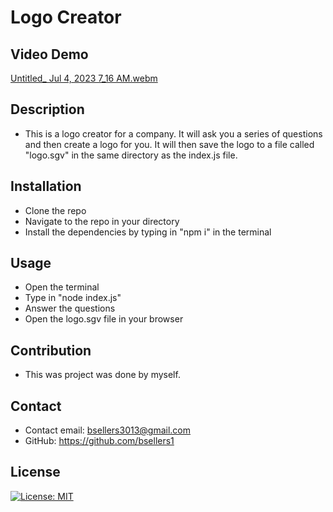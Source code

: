 # Logo Creator

## Video Demo
[Untitled_ Jul 4, 2023 7_16 AM.webm](https://github.com/bsellers1/10-logomaker/assets/132436242/002a577e-ff64-4b02-b288-149cf3aff8af)

## Description
- This is a logo creator for a company. It will ask you a series of questions and then create a logo for you. It will then save the logo to a file called "logo.sgv" in the same directory as the index.js file. 
    
## Installation
- Clone the repo
- Navigate to the repo in your directory
- Install the dependencies by typing in "npm i" in the terminal
    
## Usage
- Open the terminal
- Type in "node index.js"
- Answer the questions
- Open the logo.sgv file in your browser

## Contribution
- This was project was done by myself.
    
## Contact
- Contact email: bsellers3013@gmail.com 
- GitHub: https://github.com/bsellers1
    
## License
[![License: MIT](https://img.shields.io/badge/License-MIT-yellow.svg)](https://opensource.org/licenses/MIT)
